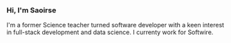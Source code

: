 ### Hi, I'm Saoirse

I'm a former Science teacher turned software developer with a keen interest in full-stack development and data science.
I currenty work for Softwire.
